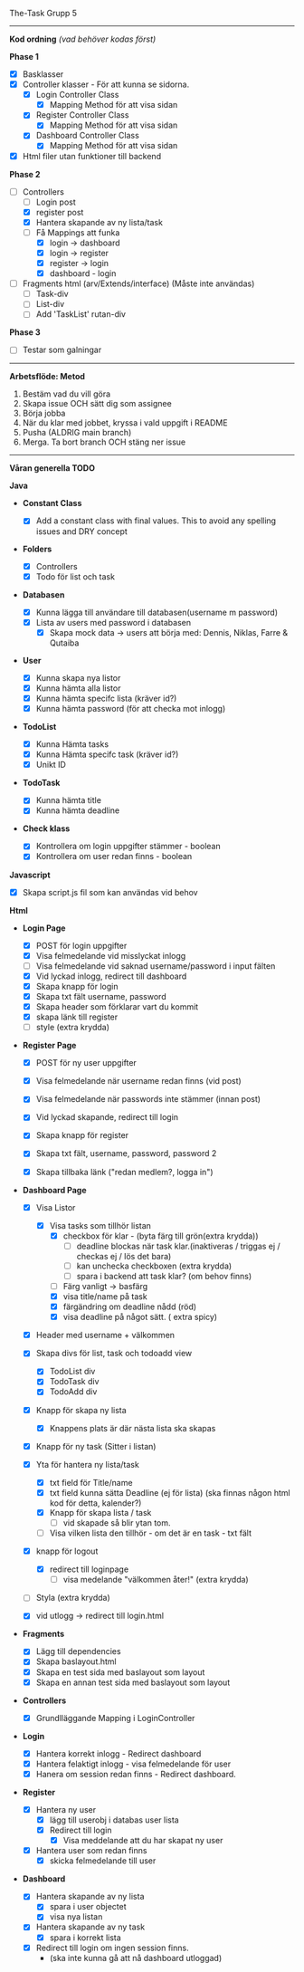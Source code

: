 The-Task Grupp 5


_______________________
**Kod ordning** *(vad behöver kodas först)*

**Phase 1**

- [x] Basklasser
- [x] Controller klasser - För att kunna se sidorna.
    - [x] Login Controller Class
        - [x] Mapping Method för att visa sidan
    - [x] Register Controller Class
        - [x] Mapping Method för att visa sidan
    - [x] Dashboard Controller Class
        - [x] Mapping Method för att visa sidan
- [x] Html filer utan funktioner till backend

**Phase 2**

- [ ] Controllers
    - [ ] Login post
    - [x] register post
    - [x] Hantera skapande av ny lista/task
    - [ ] Få Mappings att funka
        - [x] login -> dashboard
        - [x] login -> register
        - [x] register -> login
        - [x] dashboard - login
- [ ] Fragments html (arv/Extends/interface) (Måste inte användas)
    - [ ] Task-div
    - [ ] List-div
    - [ ] Add 'TaskList' rutan-div

**Phase 3**

- [ ] Testar som galningar

_______________________

**Arbetsflöde: Metod**

 1. Bestäm vad du vill göra
 2. Skapa issue OCH sätt dig som assignee
 3. Börja jobba
 4. När du klar med jobbet, kryssa i vald uppgift i README
 5. Pusha (ALDRIG main branch)
 6. Merga. Ta bort branch OCH stäng ner issue


_______________________

**Våran generella TODO**

**Java**

- **Constant Class**
  - [x] Add a constant class with final values. This to avoid any spelling issues and DRY concept

- **Folders**

    - [x] Controllers
    - [x] Todo för list och task

- **Databasen**
    - [x] Kunna lägga till användare till databasen(username m password)
    - [x] Lista av users med password i databasen
        - [x] Skapa mock data -> users att börja med: Dennis, Niklas, Farre & Qutaiba

- **User**
    - [x] Kunna skapa nya listor
    - [x] Kunna hämta alla listor
    - [x] Kunna hämta specifc lista (kräver id?)
    - [x] Kunna hämta password (för att checka mot inlogg)

- **TodoList**
    - [x] Kunna Hämta tasks
    - [x] Kunna Hämta specifc task (kräver id?)
    - [x] Unikt ID

- **TodoTask**
    - [x] Kunna hämta title
    - [x] Kunna hämta deadline

- **Check klass**
    - [x] Kontrollera om login uppgifter stämmer - boolean
    - [x] Kontrollera om user redan finns - boolean

**Javascript**
- [x] Skapa script.js fil som kan användas vid behov

**Html**

- **Login Page**
    
    - [x] POST för login uppgifter
    - [x] Visa felmedelande vid misslyckat inlogg
    - [ ] Visa felmedelande vid saknad username/password i input fälten
    - [x] Vid lyckad inlogg, redirect till dashboard
    - [x] Skapa knapp för login
    - [x] Skapa txt fält username, password
    - [x] Skapa header som förklarar vart du kommit
    - [x] skapa länk till register
    - [ ] style (extra krydda)

- **Register Page**
    - [x] POST för ny user uppgifter
    - [x] Visa felmedelande när username redan finns (vid post)
    - [x] Visa felmedelande när passwords inte stämmer (innan post)
    - [x] Vid lyckad skapande, redirect till login
    - [x] Skapa knapp för register
    - [x] Skapa txt fält, username, password, password 2
    - [x] Skapa tillbaka länk ("redan medlem?, logga in")


- **Dashboard Page**
    - [x] Visa Listor
        - [x] Visa tasks som tillhör listan
            - [x] checkbox för klar - (byta färg till grön(extra krydda))
                - [ ] deadline blockas när task klar.(inaktiveras / triggas ej / checkas ej / lös det bara)
                - [ ] kan unchecka checkboxen (extra krydda)
                - [ ] spara i backend att task klar? (om behov finns)
            - [ ] Färg vanligt -> basfärg
            - [x] visa title/name på task
            - [x] färgändring om deadline nådd (röd)
            - [x] visa deadline på något sätt. ( extra spicy)
    - [x] Header med username + välkommen
    - [x] Skapa divs för list, task och todoadd view
      - [x] TodoList div
      - [x] TodoTask div 
      - [x] TodoAdd div
    - [x] Knapp för skapa ny lista
        - [x] Knappens plats är där nästa lista ska skapas
    - [x] Knapp för ny task (Sitter i listan)
    - [x] Yta för hantera ny lista/task
        - [x] txt field för Title/name
        - [x] txt field kunna sätta Deadline (ej för lista) (ska finnas någon html kod för detta, kalender?)
        - [x] Knapp för skapa lista / task
            - [ ] vid skapade så blir ytan tom.
        - [ ] Visa vilken lista den tillhör - om det är en task - txt fält
    - [x] knapp för logout
        - [x] redirect till loginpage
            - [ ] visa medelande "välkommen åter!" (extra krydda)
    - [ ] Styla (extra krydda)
    - [x] vid utlogg -> redirect till login.html


- **Fragments**
    - [x] Lägg till dependencies
    - [x] Skapa baslayout.html
    - [x] Skapa en test sida med baslayout som layout
    - [x] Skapa en annan test sida med baslayout som layout

- **Controllers**
    - [x] Grundlläggande Mapping i LoginController

- **Login**
    - [x] Hantera korrekt inlogg - Redirect dashboard
    - [x] Hantera felaktigt inlogg - visa felmedelande för user
    - [x] Hanera om session redan finns - Redirect dashboard.

- **Register**
    - [x] Hantera ny user
        - [x] lägg till userobj i databas user lista
        - [x] Redirect till login
            - [x] Visa meddelande att du har skapat ny user
    - [x] Hantera user som redan finns
        - [x] skicka felmedelande till user

- **Dashboard**
    - [x] Hantera skapande av ny lista
        - [x] spara i user objectet
        - [x] visa nya listan
    - [x] Hantera skapande av ny task
        - [x] spara i korrekt lista
    - [x] Redirect till login om ingen session finns. 
      - (ska inte kunna gå att nå dashboard utloggad)
